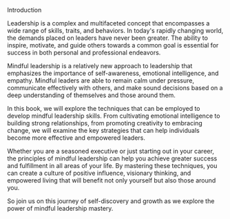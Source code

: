 Introduction

Leadership is a complex and multifaceted concept that encompasses a wide range of skills, traits, and behaviors. In today's rapidly changing world, the demands placed on leaders have never been greater. The ability to inspire, motivate, and guide others towards a common goal is essential for success in both personal and professional endeavors.

Mindful leadership is a relatively new approach to leadership that emphasizes the importance of self-awareness, emotional intelligence, and empathy. Mindful leaders are able to remain calm under pressure, communicate effectively with others, and make sound decisions based on a deep understanding of themselves and those around them.

In this book, we will explore the techniques that can be employed to develop mindful leadership skills. From cultivating emotional intelligence to building strong relationships, from promoting creativity to embracing change, we will examine the key strategies that can help individuals become more effective and empowered leaders.

Whether you are a seasoned executive or just starting out in your career, the principles of mindful leadership can help you achieve greater success and fulfillment in all areas of your life. By mastering these techniques, you can create a culture of positive influence, visionary thinking, and empowered living that will benefit not only yourself but also those around you.

So join us on this journey of self-discovery and growth as we explore the power of mindful leadership mastery.


